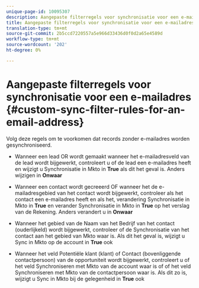 ```yaml
---
unique-page-id: 10095307
description: Aangepaste filterregels voor synchronisatie voor een e-mailadres - Marketo Docs - Productdocumentatie
title: Aangepaste filterregels voor synchronisatie voor een e-mailadres
translation-type: tm+mt
source-git-commit: 2b5ccd7220557a5e966d33436d0f0d2a65e4589d
workflow-type: tm+mt
source-wordcount: '202'
ht-degree: 0%

---
```



# Aangepaste filterregels voor synchronisatie voor een e-mailadres {#custom-sync-filter-rules-for-an-email-address}

Volg deze regels om te voorkomen dat records zonder e-mailadres worden gesynchroniseerd.

* Wanneer een lead OR wordt gemaakt wanneer het e-mailadresveld van de lead wordt bijgewerkt, controleert u of de lead een e-mailadres heeft en wijzigt u Synchronisatie in Mkto in **True** als dit het geval is. Anders wijzigen in **Onwaar**

* Wanneer een contact wordt gecreeerd OF wanneer het de e-mailadresgebied van het contact wordt bijgewerkt, controleer als het contact een e-mailadres heeft en als het, verandering Synchronisatie in Mkto in **True** en verander Synchronisatie in Mkto in **True** op het verslag van de Rekening. Anders verandert u in **Onwaar**

* Wanneer het gebied van de Naam van het Bedrijf van het contact (ouderlijkeId) wordt bijgewerkt, controleer of de Synchronisatie van het contact aan het gebied van Mkto waar is. Als dit het geval is, wijzigt u Sync in Mkto op de account in **True** ook
* Wanneer het veld Potentiële klant (klant) of Contact (bovenliggende contactpersoon) van de opportuniteit wordt bijgewerkt, controleert u of het veld Synchroniseren met Mkto van de account waar is of of het veld Synchroniseren met Mkto van de contactpersoon waar is. Als dit zo is, wijzigt u Sync in Mkto bij de gelegenheid in **True** ook
